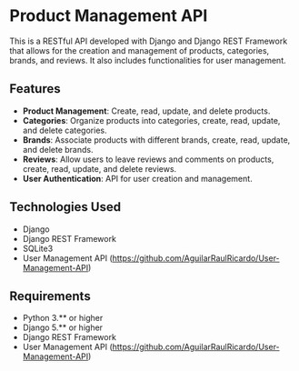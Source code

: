 # Product Management API

This is a RESTful API developed with Django and Django REST Framework that allows for the creation and management of products, categories, brands, and reviews. It also includes functionalities for user management.

## Features

- **Product Management**: Create, read, update, and delete products.
- **Categories**: Organize products into categories, create, read, update, and delete categories.
- **Brands**: Associate products with different brands, create, read, update, and delete brands.
- **Reviews**: Allow users to leave reviews and comments on products, create, read, update, and delete reviews.
- **User Authentication**: API for user creation and management.

## Technologies Used

- Django
- Django REST Framework
- SQLite3
- User Management API (https://github.com/AguilarRaulRicardo/User-Management-API)

## Requirements

- Python 3.** or higher
- Django 5.** or higher
- Django REST Framework
- User Management API (https://github.com/AguilarRaulRicardo/User-Management-API)
